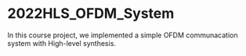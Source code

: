 # 2022HLS_OFDM_System
  In this course project, we implemented a simple OFDM communacation system with High-level synthesis.
